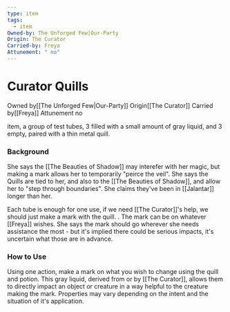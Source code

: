 ```yaml
---
type: item
tags:
  - item
Owned-by: The Unforged Few|Our-Party
Origin: The Curator
Carried-by: Freya
Attunement: " no"
---
```


#  Curator Quills

<span class="dataview inline-field"><span class="inline-field-key">Owned by</span><span class="inline-field-value">[[The Unforged Few|Our-Party]]</span></span>
<span class="dataview inline-field"><span class="inline-field-key">Origin</span><span class="inline-field-value">[[The Curator]]</span></span>
<span class="dataview inline-field"><span class="inline-field-key">Carried by</span><span class="inline-field-value">[[Freya]]</span></span>
<span class="dataview inline-field"><span class="inline-field-key">Attunement</span><span class="inline-field-value"> no</span></span>

item, a group of test tubes, 3 filled with a small amount of gray liquid, and 3 empty, paired with a thin metal quill. 

### Background
She says the [[The Beauties of Shadow]] may interefer with her magic, but making a mark allows her to temporarily "peirce the veil". She says the Quills are tied to her, and also to the [[The Beauties of Shadow]], and allow her to "step through boundaries". She claims they've been in [[Jalantar]] longer than her. 

Each tube is enough for one use, if we need [[The Curator]]'s help, we should just make a mark with the quill. . The mark can be on whatever [[Freya]] wishes. She says the mark should go wherever she needs assistance the most - but it's implied there could be serious impacts, it's uncertain what those are in advance. 

### How to Use
Using one action, make a mark on what you wish to change using the quill and potion. This gray liquid, derived from or by [[The Curator]], allows them to directly impact an object or creature in a way helpful to the creature making the mark. Properties may vary depending on the intent and the situation of it's application. 

